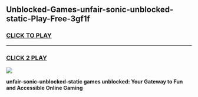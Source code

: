 
## Unblocked-Games-unfair-sonic-unblocked-static-Play-Free-3gf1f
<h3>
<a href="https://premium76.site?title=unfair-sonic-unblocked-static&ref=18A1">CLICK TO PLAY</a></h3>
<hr>

<h3>
<a href="https://premium76.site?title=unfair-sonic-unblocked-static&ref=18A1">CLICK 2 PLAY</a>
  
</h3>

<a href="https://premium76.site?title=unfair-sonic-unblocked-static&ref=18A1"><img src="https://clearcache.store/games.png"></a>


**unfair-sonic-unblocked-static games unblocked: Your Gateway to Fun and Accessible Online Gaming**
